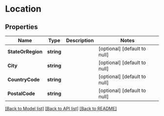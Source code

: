 # Location

## Properties
Name | Type | Description | Notes
------------ | ------------- | ------------- | -------------
**StateOrRegion** | **string** |  | [optional] [default to null]
**City** | **string** |  | [optional] [default to null]
**CountryCode** | **string** |  | [optional] [default to null]
**PostalCode** | **string** |  | [optional] [default to null]

[[Back to Model list]](../README.md#documentation-for-models) [[Back to API list]](../README.md#documentation-for-api-endpoints) [[Back to README]](../README.md)

